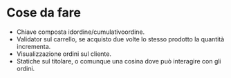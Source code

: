 # Cose da fare 
- Chiave composta idordine/cumulativoordine.
- Validator sul carrello, se acquisto due volte lo stesso prodotto la quantità incrementa.
- Visualizzazione ordini sul cliente.
- Statiche sul titolare, o comunque una cosina dove può interagire con gli ordini.